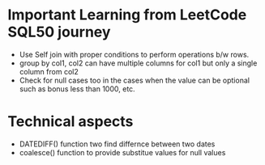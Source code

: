 # Important Learning from LeetCode SQL50 journey

- Use Self join with proper conditions to perform operations b/w rows.
- group by col1, col2 can have multiple columns for col1 but only a single column from col2
- Check for null cases too in the cases when the value can be optional such as bonus less than 1000, etc. 




# Technical aspects
- DATEDIFF() function two find differnce between two dates
- coalesce() function to provide substitue values for null values
